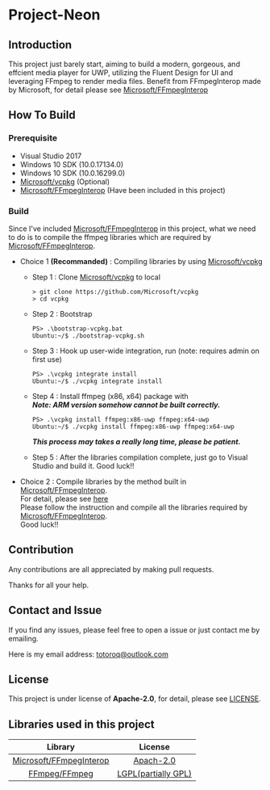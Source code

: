 # Project-Neon

## Introduction

This project just barely start, aiming to build a modern, gorgeous, and effcient media player for UWP, utilizing the Fluent Design for UI and leveraging FFmpeg to render media files. Benefit from FFmpegInterop made by Microsoft, for detail please see [Microsoft/FFmpegInterop](https://github.com/Microsoft/FFmpegInterop)

## How To Build

### Prerequisite
*	Visual Studio 2017
*	Windows 10 SDK (10.0.17134.0)
*	Windows 10 SDK (10.0.16299.0)
* [Microsoft/vcpkg](https://github.com/Microsoft/vcpkg) (Optional)
* [Microsoft/FFmpegInterop](https://github.com/Microsoft/FFmpegInterop) (Have been included in this project)

### Build
Since I've included [Microsoft/FFmpegInterop](https://github.com/Microsoft/FFmpegInterop) in this project, what we need to do is to compile the ffmpeg libraries which are required by [Microsoft/FFmpegInterop](https://github.com/Microsoft/FFmpegInterop).

* Choice 1 **(Recommanded)** : Compiling libraries by using [Microsoft/vcpkg](https://github.com/Microsoft/vcpkg)  
  * Step 1 : Clone [Microsoft/vcpkg](https://github.com/Microsoft/vcpkg) to local
  
    ```
    > git clone https://github.com/Microsoft/vcpkg
    > cd vcpkg
    ```
  * Step 2 : Bootstrap
  
    ```
    PS> .\bootstrap-vcpkg.bat
    Ubuntu:~/$ ./bootstrap-vcpkg.sh
    ```
  * Step 3 : Hook up user-wide integration, run (note: requires admin on first use)
  
    ```
    PS> .\vcpkg integrate install
    Ubuntu:~/$ ./vcpkg integrate install
    ```
  * Step 4 : Install ffmpeg (x86, x64) package with  
    ***Note: ARM version somehow cannot be built correctly.***
    ```
    PS> .\vcpkg install ffmpeg:x86-uwp ffmpeg:x64-uwp
    Ubuntu:~/$ ./vcpkg install ffmpeg:x86-uwp ffmpeg:x64-uwp
    ```
    ***This process may takes a really long time, please be patient.***
  * Step 5 : After the libraries compilation complete, just go to Visual Studio and build it. Good luck!!
         
  
* Choice 2 : Compile libraries by the method built in [Microsoft/FFmpegInterop](https://github.com/Microsoft/FFmpegInterop).  
    For detail, please see [here](https://github.com/Microsoft/FFmpegInterop#prerequisites)  
    Please follow the instruction and compile all the libraries required by [Microsoft/FFmpegInterop](https://github.com/Microsoft/FFmpegInterop).  
    Good luck!!
  
  
## Contribution
Any contributions are all appreciated by making pull requests.

Thanks for all your help.

## Contact and Issue
If you find any issues, please feel free to open a issue or just contact me by emailing. 

Here is my email address: [totoroq@outlook.com](mailto:totoroq@outlook.com)

## License
This project is under license of **Apache-2.0**, for detail, please see [LICENSE](LICENSE).

## Libraries used in this project
| Library | License |
| :-----: | :-----: |
| [Microsoft/FFmpegInterop](https://github.com/Microsoft/FFmpegInterop) | [Apach-2.0](https://github.com/Microsoft/FFmpegInterop/blob/master/LICENSE) |
| [FFmpeg/FFmpeg](https://github.com/FFmpeg/FFmpeg) | [LGPL(partially GPL)](https://github.com/FFmpeg/FFmpeg/blob/master/LICENSE.md) |
